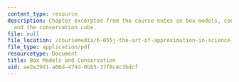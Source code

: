 ```yaml
---
content_type: resource
description: Chapter excerpted from the course notes on box models, conservation,
  and the conservation cube.
file: null
file_location: /coursemedia/6-055j-the-art-of-approximation-in-science-and-engineering-spring-2008/ae2e39d1a66d474d0bb537f8c4c3bdcf_mar12.pdf
file_type: application/pdf
resourcetype: Document
title: Box Models and Conservation
uid: ae2e39d1-a66d-474d-0bb5-37f8c4c3bdcf
---
```

